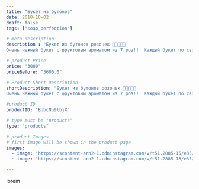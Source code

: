 ```yaml
---
title: "Букет из бутонов"
date: 2018-10-02
draft: false
tags: ["soap_perfection"]

# meta description
description : "Букет из бутонов розочек 🌹🌹🌹🌹🌹
Очень нежный букет с фруктовым ароматом из 7 роз!!! Каждый букет по своему красив и индивидуален! Этот букетик уже скоро порадует"

# product Price
price: "3000"
priceBefore: "3600.0"

# Product Short Description
shortDescription: "Букет из бутонов розочек 🌹🌹🌹🌹🌹
Очень нежный букет с фруктовым ароматом из 7 роз!!! Каждый букет по своему красив и индивидуален! Этот букетик уже скоро порадует одну прекрасную учительницу🌞🦋🌞🦋🌞🦋🌞🦋🌞🦋🌞🦋🌞🦋"

#product ID
productID: "BobcNu9lbjX"

# type must be "products"
type: "products"

# product Images
# first image will be shown in the product page
images:
  - image: "https://scontent-arn2-1.cdninstagram.com/v/t51.2885-15/e35/42109501_153596475579611_8935880627206839426_n.jpg?se=7&tp=1&_nc_ht=scontent-arn2-1.cdninstagram.com&_nc_cat=111&_nc_ohc=qigD_1_xfiYAX9mOaCd&oh=249ed7225e4d8e73278c79c0b32410b6&oe=606CE5B0&ig_cache_key=MTg4MTIyMTM1NjA0NzMyMDQxNA%3D%3D.2"
  - image: "https://scontent-arn2-1.cdninstagram.com/v/t51.2885-15/e35/42596264_1878053435563708_7804566974413641624_n.jpg?se=7&tp=1&_nc_ht=scontent-arn2-1.cdninstagram.com&_nc_cat=104&_nc_ohc=l38gtGti2bEAX_ZWZCl&oh=78b6a3e9691260b8cdfcb39848ad74dc&oe=606D3583&ig_cache_key=MTg4MTIyMTM1NTk2MzYxNDgzMw%3D%3D.2"

---
```

lorem
